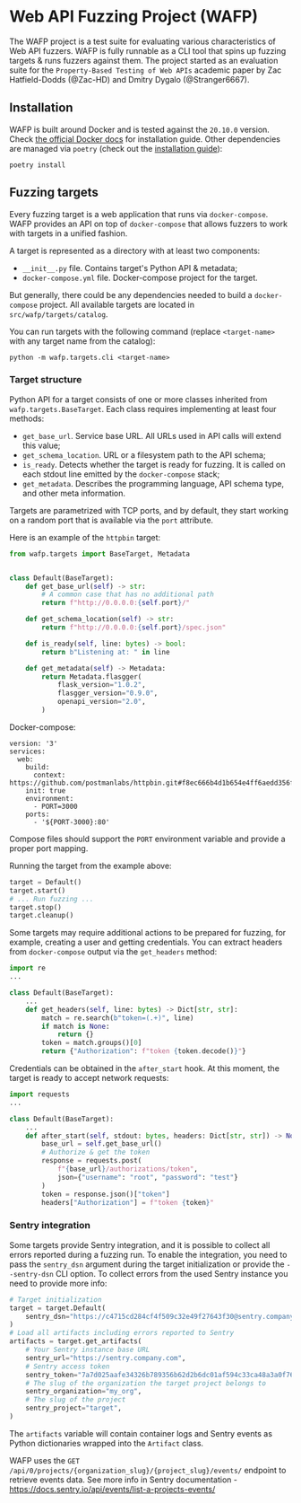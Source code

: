 # Web API Fuzzing Project (WAFP)

The WAFP project is a test suite for evaluating various characteristics of Web API fuzzers.
WAFP is fully runnable as a CLI tool that spins up fuzzing targets & runs fuzzers against them.
The project started as an evaluation suite for the `Property-Based Testing of Web APIs` academic paper by Zac Hatfield-Dodds (@Zac-HD) and Dmitry Dygalo (@Stranger6667).

## Installation

WAFP is built around Docker and is tested against the `20.10.0` version. Check [the official Docker docs](https://docs.docker.com/get-docker/) for installation guide.
Other dependencies are managed via `poetry` (check out the [installation guide](https://github.com/sdispater/poetry#installation)):

```
poetry install
```

## Fuzzing targets

Every fuzzing target is a web application that runs via `docker-compose`. WAFP provides an API on top of
`docker-compose` that allows fuzzers to work with targets in a unified fashion.

A target is represented as a directory with at least two components:

- `__init__.py` file. Contains target's Python API & metadata;
- `docker-compose.yml` file. Docker-compose project for the target.

But generally, there could be any dependencies needed to build a `docker-compose` project.
All available targets are located in `src/wafp/targets/catalog`.

You can run targets with the following command (replace `<target-name>` with any target name from the catalog):

```
python -m wafp.targets.cli <target-name>
```

### Target structure

Python API for a target consists of one or more classes inherited from `wafp.targets.BaseTarget`. Each class requires
implementing at least four methods:

- `get_base_url`. Service base URL. All URLs used in API calls will extend this value;
- `get_schema_location`. URL or a filesystem path to the API schema;
- `is_ready`. Detects whether the target is ready for fuzzing. It is called on each stdout line emitted by the `docker-compose` stack;
- `get_metadata`. Describes the programming language, API schema type, and other meta information.

Targets are parametrized with TCP ports, and by default, they start working on a random port that is available via the `port` attribute.

Here is an example of the `httpbin` target:

```python
from wafp.targets import BaseTarget, Metadata


class Default(BaseTarget):
    def get_base_url(self) -> str:
        # A common case that has no additional path
        return f"http://0.0.0.0:{self.port}/"

    def get_schema_location(self) -> str:
        return f"http://0.0.0.0:{self.port}/spec.json"

    def is_ready(self, line: bytes) -> bool:
        return b"Listening at: " in line

    def get_metadata(self) -> Metadata:
        return Metadata.flasgger(
            flask_version="1.0.2",
            flasgger_version="0.9.0",
            openapi_version="2.0",
        )
```

Docker-compose:

```
version: '3'
services:
  web:
    build:
      context: https://github.com/postmanlabs/httpbin.git#f8ec666b4d1b654e4ff6aedd356f510dcac09f83
    init: true
    environment:
      - PORT=3000
    ports:
      - '${PORT-3000}:80'
```

Compose files should support the `PORT` environment variable and provide a proper port mapping.

Running the target from the example above:

```python
target = Default()
target.start()
# ... Run fuzzing ...
target.stop()
target.cleanup()
```

Some targets may require additional actions to be prepared for fuzzing, for example, creating a user and getting credentials.
You can extract headers from `docker-compose` output via the `get_headers` method:

```python
import re
...

class Default(BaseTarget):
    ...
    def get_headers(self, line: bytes) -> Dict[str, str]:
        match = re.search(b"token=(.+)", line)
        if match is None:
            return {}
        token = match.groups()[0]
        return {"Authorization": f"token {token.decode()}"}
```

Credentials can be obtained in the `after_start` hook. At this moment, the target is ready to accept network requests:

```python
import requests
...

class Default(BaseTarget):
    ...
    def after_start(self, stdout: bytes, headers: Dict[str, str]) -> None:
        base_url = self.get_base_url()
        # Authorize & get the token
        response = requests.post(
            f"{base_url}/authorizations/token",
            json={"username": "root", "password": "test"}
        )
        token = response.json()["token"]
        headers["Authorization"] = f"token {token}"
```

### Sentry integration

Some targets provide Sentry integration, and it is possible to collect all errors reported during a fuzzing run.
To enable the integration, you need to pass the `sentry_dsn` argument during the target initialization or provide the `--sentry-dsn` CLI option.
To collect errors from the used Sentry instance you need to provide more info:

```python
# Target initialization
target = target.Default(
    sentry_dsn="https://c4715cd284cf4f509c32e49f27643f30@sentry.company.com/42"
)
# Load all artifacts including errors reported to Sentry
artifacts = target.get_artifacts(
    # Your Sentry instance base URL
    sentry_url="https://sentry.company.com",
    # Sentry access token
    sentry_token="7a7d025aafe34326b789356b62d2b6dc01af594c33ca48a3a0f76421a137ef9a",
    # The slug of the organization the target project belongs to
    sentry_organization="my_org",
    # The slug of the project
    sentry_project="target",
)
```

The `artifacts` variable will contain container logs and Sentry events as Python dictionaries wrapped into the `Artifact` class.

WAFP uses the `GET /api/0/projects/{organization_slug}/{project_slug}/events/` endpoint to retrieve events data.
See more info in Sentry documentation - https://docs.sentry.io/api/events/list-a-projects-events/
